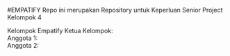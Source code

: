 #EMPATIFY
Repo ini merupakan Repository untuk Keperluan Senior Project Kelompok 4

Kelompok Empatify
Ketua Kelompok:  
Anggota 1:  
Anggota 2:  
